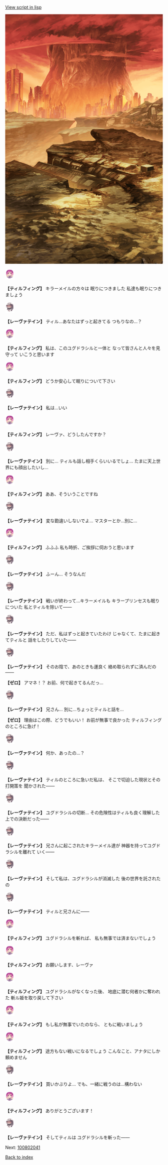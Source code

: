 [View script in lisp](../scripts/100802030.txt)

![underwild.png](../images/backgrounds/underwild.png)

<img src="../images/units/101415.png" alt="101415.png" height="34"/>

**【ティルフィング】**
キラーメイルの方々は
眠りにつきました
私達も眠りにつきましょう

<img src="../images/units/100221.png" alt="100221.png" height="34"/>

**【レーヴァテイン】**
ティル…あなたはずっと起きてる
つもりなの…？

<img src="../images/units/101415.png" alt="101415.png" height="34"/>

**【ティルフィング】**
私は、このユグドラシルと一体と
なって皆さんと人々を見守って
いこうと思います

<img src="../images/units/101415.png" alt="101415.png" height="34"/>

**【ティルフィング】**
どうか安心して眠りについて下さい

<img src="../images/units/100221.png" alt="100221.png" height="34"/>

**【レーヴァテイン】**
私は…いい

<img src="../images/units/101415.png" alt="101415.png" height="34"/>

**【ティルフィング】**
レーヴァ、どうしたんですか？

<img src="../images/units/100221.png" alt="100221.png" height="34"/>

**【レーヴァテイン】**
別に…
ティルも話し相手くらいいるでしょ…
たまに天上世界にも顔出したいし…

<img src="../images/units/101415.png" alt="101415.png" height="34"/>

**【ティルフィング】**
ああ、そういうことですね

<img src="../images/units/100221.png" alt="100221.png" height="34"/>

**【レーヴァテイン】**
変な勘違いしないでよ…
マスターとか…別に…

<img src="../images/units/101415.png" alt="101415.png" height="34"/>

**【ティルフィング】**
ふふふ
私も時折、ご挨拶に伺おうと思います

<img src="../images/units/100221.png" alt="100221.png" height="34"/>

**【レーヴァテイン】**
ふーん…
そうなんだ

<img src="../images/units/100221.png" alt="100221.png" height="34"/>

**【レーヴァテイン】**
戦いが終わって…キラーメイルも
キラープリンセスも眠りについた
私とティルを除いて――

<img src="../images/units/100221.png" alt="100221.png" height="34"/>

**【レーヴァテイン】**
ただ、私はずっと起きていたわけ
じゃなくて、たまに起きてティルと
話をしたりしていた――

<img src="../images/units/100221.png" alt="100221.png" height="34"/>

**【レーヴァテイン】**
そのお陰で、あのときも運良く
絡め取られずに済んだの――

**【ゼロ】**
アマネ！？
お前、何で起きてるんだっ…

<img src="../images/units/100221.png" alt="100221.png" height="34"/>

**【レーヴァテイン】**
兄さん…
別に…ちょっとティルと話を…

**【ゼロ】**
理由はこの際、どうでもいい！
お前が無事で良かった
ティルフィングのところに急げ！

<img src="../images/units/100221.png" alt="100221.png" height="34"/>

**【レーヴァテイン】**
何か、あったの…？

<img src="../images/units/100221.png" alt="100221.png" height="34"/>

**【レーヴァテイン】**
ティルのところに急いだ私は、
そこで切迫した現状とその打開策を
聞かされた――

<img src="../images/units/100221.png" alt="100221.png" height="34"/>

**【レーヴァテイン】**
ユグドラシルの切断…
その危険性はティルも良く理解した
上での決断だった――

<img src="../images/units/100221.png" alt="100221.png" height="34"/>

**【レーヴァテイン】**
兄さんに起こされたキラーメイル達が
神器を持ってユグドラシルを離れて
いく――

<img src="../images/units/100221.png" alt="100221.png" height="34"/>

**【レーヴァテイン】**
そして私は、ユグドラシルが消滅した
後の世界を託されたの

<img src="../images/units/100221.png" alt="100221.png" height="34"/>

**【レーヴァテイン】**
ティルと兄さんに――

<img src="../images/units/101415.png" alt="101415.png" height="34"/>

**【ティルフィング】**
ユグドラシルを斬れば、
私も無事では済まないでしょう

<img src="../images/units/101415.png" alt="101415.png" height="34"/>

**【ティルフィング】**
お願いします、レーヴァ

<img src="../images/units/101415.png" alt="101415.png" height="34"/>

**【ティルフィング】**
ユグドラシルがなくなった後、
地底に潜む何者かに奪われた
斬ル姫を取り戻して下さい

<img src="../images/units/101415.png" alt="101415.png" height="34"/>

**【ティルフィング】**
もし私が無事でいたのなら、
ともに戦いましょう

<img src="../images/units/101415.png" alt="101415.png" height="34"/>

**【ティルフィング】**
途方もない戦いになるでしょう
こんなこと、アナタにしか
頼めません

<img src="../images/units/100221.png" alt="100221.png" height="34"/>

**【レーヴァテイン】**
買いかぶりよ…
でも、一緒に戦うのは…構わない

<img src="../images/units/101415.png" alt="101415.png" height="34"/>

**【ティルフィング】**
ありがとうございます！

<img src="../images/units/100221.png" alt="100221.png" height="34"/>

**【レーヴァテイン】**
そしてティルは
ユグドラシルを斬った――

Next: [100802041](100802041.md)

[Back to index](index.md)
